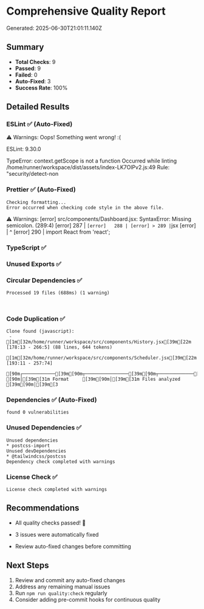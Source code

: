 # Comprehensive Quality Report

Generated: 2025-06-30T21:01:11.140Z

## Summary
- **Total Checks**: 9
- **Passed**: 9
- **Failed**: 0
- **Auto-Fixed**: 3
- **Success Rate**: 100%

## Detailed Results

### ESLint ✅ (Auto-Fixed)

⚠️ Warnings: 
Oops! Something went wrong! :(

ESLint: 9.30.0

TypeError: context.getScope is not a function
Occurred while linting /home/runner/workspace/dist/assets/index-LK7OlPv2.js:49
Rule: "security/detect-non


### Prettier ✅ (Auto-Fixed)
```
Checking formatting...
Error occurred when checking code style in the above file.

```
⚠️ Warnings: [error] src/components/Dashboard.jsx: SyntaxError: Missing semicolon. (289:4)
[error]   287 | ```
[error]   288 |
[error] > 289 | ```jsx
[error]       |    ^
[error]   290 | import React from 'react';


### TypeScript ✅



### Unused Exports ✅



### Circular Dependencies ✅
```
Processed 19 files (688ms) (1 warning)



```


### Code Duplication ✅
```
Clone found (javascript):
 - [1m[32m/home/runner/workspace/src/components/History.jsx[39m[22m [178:13 - 266:5] (88 lines, 644 tokens)
   [1m[32m/home/runner/workspace/src/components/Scheduler.jsx[39m[22m [193:11 - 257:74]

[90m┌────────────[39m[90m┬────────────────[39m[90m┬─────────────[39m[90m┬──────────────[39m[90m┬──────────────[39m[90m┬──────────────────[39m[90m┬───────────────────┐[39m
[90m│[39m[31m Format     [39m[90m│[39m[31m Files analyzed [39m[90m│[39m[3
```


### Dependencies ✅ (Auto-Fixed)
```
found 0 vulnerabilities

```


### Unused Dependencies ✅
```
Unused dependencies
* postcss-import
Unused devDependencies
* @tailwindcss/postcss
Dependency check completed with warnings

```


### License Check ✅
```
License check completed with warnings

```


## Recommendations

- All quality checks passed! 🎉


- 3 issues were automatically fixed
- Review auto-fixed changes before committing


## Next Steps

1. Review and commit any auto-fixed changes
2. Address any remaining manual issues
3. Run `npm run quality:check` regularly
4. Consider adding pre-commit hooks for continuous quality

